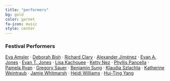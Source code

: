 ```yaml
---
title: "performers"
bg: gold
color: garnet
fa-icon: music
style: center
---
```

### Festival Performers

[Eva Amsler](http://www.music.fsu.edu/Faculty-and-Staff/Faculty/Eva-Amsler) ·
[Deborah Bish](http://www.music.fsu.edu/Faculty-and-Staff/Faculty/Deborah-Bish) ·
[Richard Clary](http://www.music.fsu.edu/Faculty-and-Staff/Faculty/Richard-Clary) ·
[Alexander Jiménez](http://www.music.fsu.edu/Faculty-and-Staff/Faculty/Alexander-Jimenez) ·
[Evan A. Jones](http://www.music.fsu.edu/Faculty-and-Staff/Faculty/Evan-Jones) ·
[Evan T. Jones](http://www.music.fsu.edu/Faculty-and-Staff/Faculty/Evan-T.-Jones) ·
[Lisa Kachouee](http://lisakachouee.com/bio/) ·
[Ketty Nez](http://people.bu.edu/knez/) ·
[Phyllis Pancella](http://www.barrettvantage.com/artist.php?id=ppancella&aview=bio) ·
[Pamela Ryan](http://www.music.fsu.edu/Faculty-and-Staff/Faculty/Pamela-Ryan) ·
[Gregory Sauer](http://www.music.fsu.edu/Faculty-and-Staff/Faculty/Greg-Sauer) ·
[Benjamin Sung](http://www.music.fsu.edu/Faculty-and-Staff/Faculty/Ben-Sung) ·
[Klaudia Szlachta](https://www.bu.edu/cfa/profile/klaudia-szlachta/) ·
[Katherine Weintraub](http://www.music.fsu.edu/Faculty-and-Staff/Faculty/Katherine-Weintraub) ·
[Jamie Whitmarsh](http://www.jamiewhitmarsh.com/) ·
[Heidi Williams](http://www.music.fsu.edu/Faculty-and-Staff/Faculty/Heidi-Louise-Williams) ·
[Hui-Ting Yang](http://music.troy.edu/faculty-staff/yang.html)